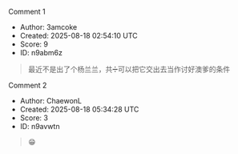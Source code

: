 Comment 1

- Author: 3amcoke
- Created: 2025-08-18 02:54:10 UTC
- Score: 9
- ID: n9abm6z

> 最近不是出了个杨兰兰，共➗可以把它交出去当作讨好澳爹的条件

Comment 2

- Author: ChaewonL
- Created: 2025-08-18 05:34:28 UTC
- Score: 3
- ID: n9avwtn

> 😁
